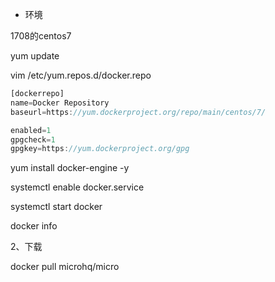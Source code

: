 * 环境

1708的centos7

yum update

vim /etc/yum.repos.d/docker.repo

```js
[dockerrepo]
name=Docker Repository
baseurl=https://yum.dockerproject.org/repo/main/centos/7/

enabled=1
gpgcheck=1
gpgkey=https://yum.dockerproject.org/gpg
```

yum install docker-engine -y

systemctl enable docker.service

systemctl start docker

docker info

2、下载

docker pull microhq/micro

